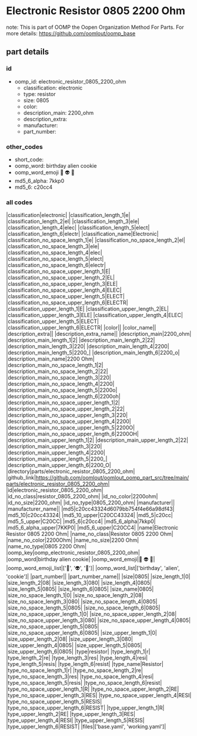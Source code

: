 # Electronic Resistor 0805 2200 Ohm  

note: This is part of OOMP the Oopen Organization Method For Parts. For more details: https://github.com/oomlout/oomp_base

##  part details





### id
* oomp_id: electronic_resistor_0805_2200_ohm
  * classification: electronic
  * type: resistor
  * size: 0805
  * color: 
  * description_main: 2200_ohm
  * description_extra: 
  * manufacturer: 
  * part_number: 

### other_codes
* short_code: 
* oomp_word: birthday alien cookie
* oomp_word_emoji :birthday: :alien: :cookie:
* md5_6_alpha: 7kkp0
* md5_6: c20cc4

### all codes 
|classification|electronic|
|classification_length_1|e|
|classification_length_2|el|
|classification_length_3|ele|
|classification_length_4|elec|
|classification_length_5|elect|
|classification_length_6|electr|
|classification_name|Electronic|
|classification_no_space_length_1|e|
|classification_no_space_length_2|el|
|classification_no_space_length_3|ele|
|classification_no_space_length_4|elec|
|classification_no_space_length_5|elect|
|classification_no_space_length_6|electr|
|classification_no_space_upper_length_1|E|
|classification_no_space_upper_length_2|EL|
|classification_no_space_upper_length_3|ELE|
|classification_no_space_upper_length_4|ELEC|
|classification_no_space_upper_length_5|ELECT|
|classification_no_space_upper_length_6|ELECTR|
|classification_upper_length_1|E|
|classification_upper_length_2|EL|
|classification_upper_length_3|ELE|
|classification_upper_length_4|ELEC|
|classification_upper_length_5|ELECT|
|classification_upper_length_6|ELECTR|
|color||
|color_name||
|description_extra||
|description_extra_name||
|description_main|2200_ohm|
|description_main_length_1|2|
|description_main_length_2|22|
|description_main_length_3|220|
|description_main_length_4|2200|
|description_main_length_5|2200_|
|description_main_length_6|2200_o|
|description_main_name|2200 Ohm|
|description_main_no_space_length_1|2|
|description_main_no_space_length_2|22|
|description_main_no_space_length_3|220|
|description_main_no_space_length_4|2200|
|description_main_no_space_length_5|2200o|
|description_main_no_space_length_6|2200oh|
|description_main_no_space_upper_length_1|2|
|description_main_no_space_upper_length_2|22|
|description_main_no_space_upper_length_3|220|
|description_main_no_space_upper_length_4|2200|
|description_main_no_space_upper_length_5|2200O|
|description_main_no_space_upper_length_6|2200OH|
|description_main_upper_length_1|2|
|description_main_upper_length_2|22|
|description_main_upper_length_3|220|
|description_main_upper_length_4|2200|
|description_main_upper_length_5|2200_|
|description_main_upper_length_6|2200_O|
|directory|parts/electronic_resistor_0805_2200_ohm|
|github_link|https://github.com/oomlout/oomlout_oomp_part_src/tree/main/parts/electronic_resistor_0805_2200_ohm|
|id|electronic_resistor_0805_2200_ohm|
|id_no_class|resistor_0805_2200_ohm|
|id_no_color|2200ohm|
|id_no_size|2200_ohm|
|id_no_type|0805_2200_ohm|
|manufacturer||
|manufacturer_name||
|md5|c20cc43324d6079bb754f4e66a98df43|
|md5_10|c20cc43324|
|md5_10_upper|C20CC43324|
|md5_5|c20cc|
|md5_5_upper|C20CC|
|md5_6|c20cc4|
|md5_6_alpha|7kkp0|
|md5_6_alpha_upper|7KKP0|
|md5_6_upper|C20CC4|
|name|Electronic Resistor 0805 2200 Ohm|
|name_no_class|Resistor 0805 2200 Ohm|
|name_no_color|2200Ohm|
|name_no_size|2200 Ohm|
|name_no_type|0805 2200 Ohm|
|oomp_key|oomp_electronic_resistor_0805_2200_ohm|
|oomp_word|birthday alien cookie|
|oomp_word_emoji|:birthday: :alien: :cookie:|
|oomp_word_emoji_list|[':birthday:', ':alien:', ':cookie:']|
|oomp_word_list|['birthday', 'alien', 'cookie']|
|part_number||
|part_number_name||
|size|0805|
|size_length_1|0|
|size_length_2|08|
|size_length_3|080|
|size_length_4|0805|
|size_length_5|0805|
|size_length_6|0805|
|size_name|0805|
|size_no_space_length_1|0|
|size_no_space_length_2|08|
|size_no_space_length_3|080|
|size_no_space_length_4|0805|
|size_no_space_length_5|0805|
|size_no_space_length_6|0805|
|size_no_space_upper_length_1|0|
|size_no_space_upper_length_2|08|
|size_no_space_upper_length_3|080|
|size_no_space_upper_length_4|0805|
|size_no_space_upper_length_5|0805|
|size_no_space_upper_length_6|0805|
|size_upper_length_1|0|
|size_upper_length_2|08|
|size_upper_length_3|080|
|size_upper_length_4|0805|
|size_upper_length_5|0805|
|size_upper_length_6|0805|
|type|resistor|
|type_length_1|r|
|type_length_2|re|
|type_length_3|res|
|type_length_4|resi|
|type_length_5|resis|
|type_length_6|resist|
|type_name|Resistor|
|type_no_space_length_1|r|
|type_no_space_length_2|re|
|type_no_space_length_3|res|
|type_no_space_length_4|resi|
|type_no_space_length_5|resis|
|type_no_space_length_6|resist|
|type_no_space_upper_length_1|R|
|type_no_space_upper_length_2|RE|
|type_no_space_upper_length_3|RES|
|type_no_space_upper_length_4|RESI|
|type_no_space_upper_length_5|RESIS|
|type_no_space_upper_length_6|RESIST|
|type_upper_length_1|R|
|type_upper_length_2|RE|
|type_upper_length_3|RES|
|type_upper_length_4|RESI|
|type_upper_length_5|RESIS|
|type_upper_length_6|RESIST|
|files|['base.yaml', 'working.yaml']|
